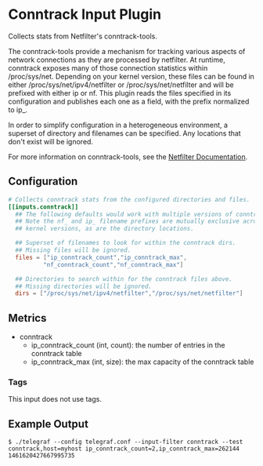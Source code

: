 # Conntrack Input Plugin

Collects stats from Netfilter's conntrack-tools.

The conntrack-tools provide a mechanism for tracking various aspects of
network connections as they are processed by netfilter. At runtime,
conntrack exposes many of those connection statistics within /proc/sys/net.
Depending on your kernel version, these files can be found in either
/proc/sys/net/ipv4/netfilter or /proc/sys/net/netfilter and will be
prefixed with either ip or nf.  This plugin reads the files specified
in its configuration and publishes each one as a field, with the prefix
normalized to ip_.

In order to simplify configuration in a heterogeneous environment, a superset
of directory and filenames can be specified.  Any locations that don't exist
will be ignored.

For more information on conntrack-tools, see the
[Netfilter Documentation](http://conntrack-tools.netfilter.org/).

## Configuration

```toml @sample.conf
# Collects conntrack stats from the configured directories and files.
[[inputs.conntrack]]
  ## The following defaults would work with multiple versions of conntrack.
  ## Note the nf_ and ip_ filename prefixes are mutually exclusive across
  ## kernel versions, as are the directory locations.

  ## Superset of filenames to look for within the conntrack dirs.
  ## Missing files will be ignored.
  files = ["ip_conntrack_count","ip_conntrack_max",
          "nf_conntrack_count","nf_conntrack_max"]

  ## Directories to search within for the conntrack files above.
  ## Missing directories will be ignored.
  dirs = ["/proc/sys/net/ipv4/netfilter","/proc/sys/net/netfilter"]
```

## Metrics

- conntrack
  - ip_conntrack_count (int, count): the number of entries in the conntrack table
  - ip_conntrack_max (int, size): the max capacity of the conntrack table

### Tags

This input does not use tags.

## Example Output

```shell
$ ./telegraf --config telegraf.conf --input-filter conntrack --test
conntrack,host=myhost ip_conntrack_count=2,ip_conntrack_max=262144 1461620427667995735
```
